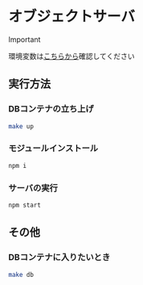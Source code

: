 # オブジェクトサーバ

> [!IMPORTANT]
> 環境変数は[こちらから](https://kjlb.esa.io/posts/5239)確認してください

## 実行方法
### DBコンテナの立ち上げ
```bash
make up
```
### モジュールインストール
```bash
npm i
```

### サーバの実行
```bash
npm start
```

## その他
### DBコンテナに入りたいとき
```bash
make db
```
